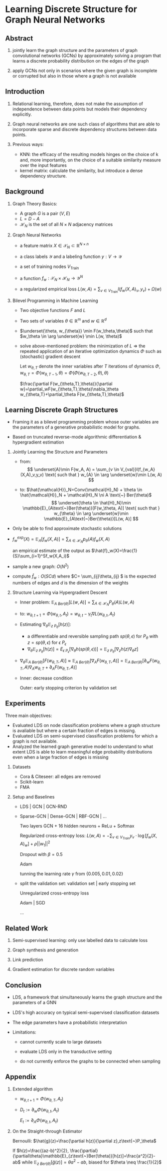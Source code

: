 # Learning Discrete Structure for Graph Neural Networks

## Abstract

1. jointly learn the graph structure and the parameters of graph convolutional networks (GCNs) by approximately solving a program that learns a discrete probability distribution on the edges of the graph

2. apply GCNs not only in scenarios where the given graph is incomplete or corrupted but also in those where a graph is not available

## Introduction 

1. Relational learning, therefore, does not make the assumption of independence between data points but models their dependency explicitly. 

2. Graph neural networks are one such class of algorithms that are able to incorporate sparse and discrete dependency structures between data points.

3. Previous ways:

   * KNN: the efﬁcacy of the resulting models hinges on the choice of k and, more importantly, on the choice of a suitable similarity measure over the input features
   * kernel matrix: calculate the similarity, but introduce a dense dependency structure.

## Background

1. Graph Theory Basics:

   * A graph $G$ is a pair $(V, E)$
   * $L= D -A$ 
   * $\mathcal{H}_{N}$ is the set of all $N \times N$ adjacency matrices

2. Graph Neural Networks

   * a feature matrix $X \in \mathcal{X}_N \subset \mathbb{R}^{N \times n}$

   * a class labels $\mathcal{Y}$ and a labeling function $y: V \rightarrow \mathcal{Y}$

   * a set of training nodes $V_{\text{Train}}$

   * a function $f_w:\mathcal{X}_N \times \mathcal{H}_N \rightarrow \mathcal{Y}^{N}$

   * a regularized empirical loss $L(w,A)=\sum_{v\in V_{\text{Train}}}l(f_w(X,A)_v,y_v)+\Omega(w)$ 

3. Bilevel Programming in Machine Learning

   * Two objective functions $F$ and $L$ 
   
   * Two sets of variables $\theta \in \mathbb{R}^m$ and $w \in \mathbb{R}^d$
   
   * $\underset{\theta, w_{\theta}} \min F(w_\theta,\theta)$ such that $w_\theta \in \arg \underset{w} \min L(w, \theta)$
   
   * solve above-mentioned problem: the minimization of $L$ $\Rightarrow$ the repeated application of an iterative optimization dynamics $\Phi$ such as (stochastic) gradient descent
   
     Let $w_{\theta, T}$ denote the inner variables after $T$ iterations of dynamics $\Phi$, $w_{\theta,T}=\Phi(w_{\theta,T-1},\theta)=\Phi(\Phi(w_{\theta,T-2},\theta),\theta)$ 
   
     $\frac{\partial F(w_{\theta,T},\theta)}{\partial w}=\partial_wF(w_{\theta,T},\theta)\nabla_\theta w_{\theta,T}+\partial_\theta F(w_{\theta,T},\theta)$

## Learning Discrete Graph Structures

* Framing it as a bilevel programming problem whose outer variables are the parameters of a generative probabilistic model for graphs.

* Based on truncated reverse-mode algorithmic differentiation & hypergradient estimation

1. Jointly Learning the Structure and Parameters

   * from:
     $$
     \underset{A}\min F(w_A, A) = \sum_{v \in V_{val}}l(f_{w_A}(X,A)_v,y_v) \text{ such that } w_{A} \in \arg \underset{w}\min L(w, A)
     $$

   * to: $\hat{\mathcal{H}}_N=Conv(\mathcal{H}_N) + \theta \in \hat{\mathcal{H}}_N + \mathcal{H}_N \ni A \text{~} Ber(\theta)$
     $$
     \underset{\theta \in \hat{H}_N}\min \mathbb{E}_{A\text{~}Ber(\theta)}[F(w_\theta, A)] \text{ such that } w_{\theta} \in \arg \underset{w}\min  \mathbb{E}_{A\text{~}Ber(\theta)}[L(w, A)]
     $$
     
*  Only be able to find approximate stochastic solutions
   
* $f_w^{exp}(X)=\mathbb{E}_A[f_w(X,A)] = \sum_{A \in \mathcal{H}_N}p_\theta(A)f_w(X,A)$
  
  an empirical estimate of the output as $\hat{f}_w(X)=\frac{1}{S}\sum_{i=1}^Sf_w(X,A_i)$
  
* sample a new graph: $O(N^2)$ 
  
* compute $\hat{f}_w: O(SCd)$  where $C= \sum_{ij}\theta_{ij} $ is the expected numbers of edges and $d$ is the dimension of the weights
  
2. Structure Learning via Hypergradient Descent

   * Inner problem: $\mathbb{E}_{A\text{~}Ber(\theta)}[L(w, A)] = \sum_{A\in\mathcal{H}_N}P_\theta(A)L(w,A)$

   * to: $w_{\theta,t+1}=\Phi(w_{\theta,t},A_t)=w_{\theta,t}-\gamma_t\nabla L(w_{\theta,t},A_t)$

   * Estimating $\nabla_\theta \mathbb{E}_{z\text{~}P_\theta}[h(z)]:$

     * a differentiable and reversible sampling path $sp(\theta, \epsilon)$ for $P_\theta$ with $z = sp(\theta, \epsilon)$ for $\epsilon \text{~} P_{\epsilon}$
     * $\nabla_\theta\mathbb{E}_{z\text{~}P_\theta}[h(z)]=E_{\epsilon\text{~}P_\epsilon}[\nabla_\theta h(sp(\theta,\epsilon))] = \mathbb{E}_{z\text{~}P_\theta}[\nabla_zh(z)\nabla_\theta z]$

   * $\nabla_\theta\mathbb{E}_{A\text{~}Ber(\theta)}[F(w_{\theta,T},A)]\approx\mathbb{E}_{A\text{~}Ber(\theta)}[\nabla_AF(w_{\theta,T},A)] = \mathbb{E}_{A\text{~}Ber(\theta)}[\partial_wF(w_{\theta,T},A)\nabla_Aw_{\theta,T}+\partial_AF(w_{\theta,T},A)]$

   * Inner: decrease condition

     Outer: early stopping criterion by validation set

## Experiments

Three main objectives:

* Evaluated LDS on node classification problems where a graph structure is avaliable but where a certain fraction of edges is missing.
* Evaluated LDS on semi-supervised classification problems for which a graph is not available.
* Analyzed the learned graph generative model to understand to what extent LDS is able to learn meaningful edge probability distributions even when a large fraction of edges is missing

1. Datasets

   * Cora & Citeseer: all edges are removed
   * Scikit-learn
   * FMA

2. Setup and Baselines

   * LDS | GCN | GCN-RND

   * Sparse-GCN | Dense-GCN | RBF-GCN | ...

     Two layers GCN + 16 hidden neurons + ReLu + Softmax

     Regularized cross-entropy loss: $L(w,A)=-\sum_{v\in V_{Train}} y_v \cdot \log[f_w(X,A)_w]+\rho ||w_1||^2$

     Dropout with $\beta = 0.5$

     Adam

     tunning the learning rate $\gamma$ from {$0.005,0.01,0.02$}

   * split the validation set: validation set | early stopping set

     Unregularized cross-entropy loss 

     Adam | SGD

     ...

## Related Work

1. Semi-supervised learning: only use labelled data to calculate loss

2. Graph synthesis and generation

3. Link prediction

4. Gradient estimation for discrete random variables

## Conclusion

* LDS, a framework that simultaneously learns the graph structure and the parameters of a GNN

* LDS's high accuracy on typical semi-supervised classiﬁcation datasets

* The edge parameters have a probabilistic interpretation

* Limitations:

  * cannot currently scale to large datasets

  * evaluate LDS only in the transductive setting

  * do not currently enforce the graphs to be connected when sampling

## Appendix

1. Extended algorithm

   * $w_{\theta,t+1}=\Phi(w_{\theta,T},A_t)$

   * $D_t:= \partial_w\Phi(w_{\theta,t},A_t)$

     $E_t:= \partial_A\Phi(w_{\theta,t},A_t)$

2. On the Straight-through Estimator

   Bernoulli: $\hat{g}(z)=\frac{\partial h(z)}{\partial z},z\text{~}P_\theta$

   If $h(z)=\frac{(az-b)^2}{2}, \frac{\partial}{\partial\theta}\mathbb{E}_{z\text{~}Ber(\theta)}[h(z)]=\frac{a^2}{2}-ab$ while $\mathbb{E}_{z\text{~}Ber(\theta)}[\hat{g}(z)]=\theta{a^2}-ab$, biased for $\theta \neq \frac{1}{2}$

